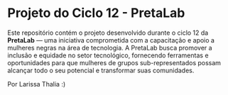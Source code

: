 # Projeto do Ciclo 12 - PretaLab

Este repositório contém o projeto desenvolvido durante o ciclo 12 da **PretaLab** — uma iniciativa comprometida com a capacitação e apoio a mulheres negras na área de tecnologia. A PretaLab busca promover a inclusão e equidade no setor tecnológico, fornecendo ferramentas e oportunidades para que mulheres de grupos sub-representados possam alcançar todo o seu potencial e transformar suas comunidades.

Por Larissa Thalia :)
